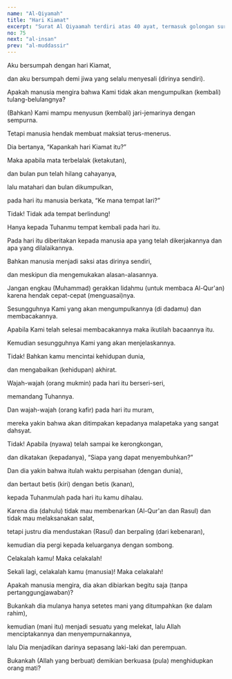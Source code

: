 ```yaml
---
name: "Al-Qiyamah"
title: "Hari Kiamat"
excerpt: "Surat Al Qiyaamah terdiri atas 40 ayat, termasuk golongan surat-surat Makkiyah, diturunkan sesudah surat Al Qaari'ah. Dinamai Al Qiyaamah (hari kiamat) diambil dari perkataan Al Qiyaamah yang terdapat pada ayat pertama surat ini."
no: 75
next: "al-insan"
prev: "al-muddassir"
---
```


<span id='1' class='verse' title="QS Al-Qiyamah: 1">Aku bersumpah dengan hari Kiamat,</span>

<span id='2' class='verse' title="QS Al-Qiyamah: 2">dan aku bersumpah demi jiwa yang selalu menyesali (dirinya sendiri).</span>

<span id='3' class='verse' title="QS Al-Qiyamah: 3">Apakah manusia mengira bahwa Kami tidak akan mengumpulkan (kembali) tulang-belulangnya?</span>

<span id='4' class='verse' title="QS Al-Qiyamah: 4">(Bahkan) Kami mampu menyusun (kembali) jari-jemarinya dengan sempurna.</span>

<span id='5' class='verse' title="QS Al-Qiyamah: 5">Tetapi manusia hendak membuat maksiat terus-menerus.</span>

<span id='6' class='verse' title="QS Al-Qiyamah: 6">Dia bertanya, “Kapankah hari Kiamat itu?”</span>

<span id='7' class='verse' title="QS Al-Qiyamah: 7">Maka apabila mata terbelalak (ketakutan),</span>

<span id='8' class='verse' title="QS Al-Qiyamah: 8">dan bulan pun telah hilang cahayanya,</span>

<span id='9' class='verse' title="QS Al-Qiyamah: 9">lalu matahari dan bulan dikumpulkan,</span>

<span id='10' class='verse' title="QS Al-Qiyamah: 10">pada hari itu manusia berkata, “Ke mana tempat lari?”</span>

<span id='11' class='verse' title="QS Al-Qiyamah: 11">Tidak! Tidak ada tempat berlindung!</span>

<span id='12' class='verse' title="QS Al-Qiyamah: 12">Hanya kepada Tuhanmu tempat kembali pada hari itu.</span>

<span id='13' class='verse' title="QS Al-Qiyamah: 13">Pada hari itu diberitakan kepada manusia apa yang telah dikerjakannya dan apa yang dilalaikannya.</span>

<span id='14' class='verse' title="QS Al-Qiyamah: 14">Bahkan manusia menjadi saksi atas dirinya sendiri,</span>

<span id='15' class='verse' title="QS Al-Qiyamah: 15">dan meskipun dia mengemukakan alasan-alasannya.</span>

<span id='16' class='verse' title="QS Al-Qiyamah: 16">Jangan engkau (Muhammad) gerakkan lidahmu (untuk membaca Al-Qur'an) karena hendak cepat-cepat (menguasai)nya.</span>

<span id='17' class='verse' title="QS Al-Qiyamah: 17">Sesungguhnya Kami yang akan mengumpulkannya (di dadamu) dan membacakannya.</span>

<span id='18' class='verse' title="QS Al-Qiyamah: 18">Apabila Kami telah selesai membacakannya maka ikutilah bacaannya itu.</span>

<span id='19' class='verse' title="QS Al-Qiyamah: 19">Kemudian sesungguhnya Kami yang akan menjelaskannya.</span>

<span id='20' class='verse' title="QS Al-Qiyamah: 20">Tidak! Bahkan kamu mencintai kehidupan dunia,</span>

<span id='21' class='verse' title="QS Al-Qiyamah: 21">dan mengabaikan (kehidupan) akhirat.</span>

<span id='22' class='verse' title="QS Al-Qiyamah: 22">Wajah-wajah (orang mukmin) pada hari itu berseri-seri,</span>

<span id='23' class='verse' title="QS Al-Qiyamah: 23">memandang Tuhannya.</span>

<span id='24' class='verse' title="QS Al-Qiyamah: 24">Dan wajah-wajah (orang kafir) pada hari itu muram,</span>

<span id='25' class='verse' title="QS Al-Qiyamah: 25">mereka yakin bahwa akan ditimpakan kepadanya malapetaka yang sangat dahsyat.</span>

<span id='26' class='verse' title="QS Al-Qiyamah: 26">Tidak! Apabila (nyawa) telah sampai ke kerongkongan,</span>

<span id='27' class='verse' title="QS Al-Qiyamah: 27">dan dikatakan (kepadanya), “Siapa yang dapat menyembuhkan?”</span>

<span id='28' class='verse' title="QS Al-Qiyamah: 28">Dan dia yakin bahwa itulah waktu perpisahan (dengan dunia),</span>

<span id='29' class='verse' title="QS Al-Qiyamah: 29">dan bertaut betis (kiri) dengan betis (kanan),</span>

<span id='30' class='verse' title="QS Al-Qiyamah: 30">kepada Tuhanmulah pada hari itu kamu dihalau.</span>

<span id='31' class='verse' title="QS Al-Qiyamah: 31">Karena dia (dahulu) tidak mau membenarkan (Al-Qur'an dan Rasul) dan tidak mau melaksanakan salat,</span>

<span id='32' class='verse' title="QS Al-Qiyamah: 32">tetapi justru dia mendustakan (Rasul) dan berpaling (dari kebenaran),</span>

<span id='33' class='verse' title="QS Al-Qiyamah: 33">kemudian dia pergi kepada keluarganya dengan sombong.</span>

<span id='34' class='verse' title="QS Al-Qiyamah: 34">Celakalah kamu! Maka celakalah!</span>

<span id='35' class='verse' title="QS Al-Qiyamah: 35">Sekali lagi, celakalah kamu (manusia)! Maka celakalah!</span>

<span id='36' class='verse' title="QS Al-Qiyamah: 36">Apakah manusia mengira, dia akan dibiarkan begitu saja (tanpa pertanggungjawaban)?</span>

<span id='37' class='verse' title="QS Al-Qiyamah: 37">Bukankah dia mulanya hanya setetes mani yang ditumpahkan (ke dalam rahim),</span>

<span id='38' class='verse' title="QS Al-Qiyamah: 38">kemudian (mani itu) menjadi sesuatu yang melekat, lalu Allah menciptakannya dan menyempurnakannya,</span>

<span id='39' class='verse' title="QS Al-Qiyamah: 39">lalu Dia menjadikan darinya sepasang laki-laki dan perempuan.</span>

<span id='40' class='verse' title="QS Al-Qiyamah: 40">Bukankah (Allah yang berbuat) demikian berkuasa (pula) menghidupkan orang mati?</span>
